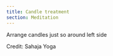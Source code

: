 ```yaml
---
title: Candle treatment
section: Meditation
---
```


Arrange candles just so around left side

Credit: Sahaja Yoga